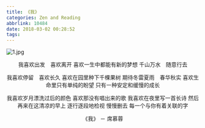 ```yaml
---
title: 《我》
categories: Zen and Reading
abbrlink: 10484
date: 2018-03-02 00:28:52
tags:
---
```

![1.jpg](https://i.loli.net/2018/03/07/5a9ec2b415677.jpg)
<center>
<!--more-->
我喜欢出发　喜欢离开
喜欢一生中都能有新的梦想
千山万水　随意行去

我喜欢停留　喜欢长久
喜欢在园里种下千棵果树
期待冬雷夏雨　春华秋实
喜欢生命里只有单纯的盼望
只有一种安定和缓慢的成长

我喜欢岁月漂洗过后的颜色
喜欢那没有唱出来的歌
我喜欢在夜里写一首长诗
然后再来在这清凉的早上
逐行逐段地检视
慢慢删去
每一个与你有着关联的字

《我》 － 席慕蓉</center>